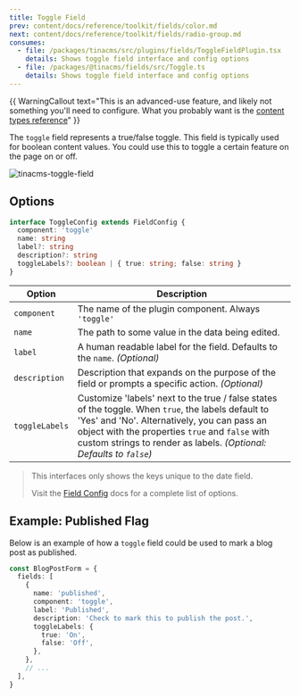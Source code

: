 ```yaml
---
title: Toggle Field
prev: content/docs/reference/toolkit/fields/color.md
next: content/docs/reference/toolkit/fields/radio-group.md
consumes:
  - file: /packages/tinacms/src/plugins/fields/ToggleFieldPlugin.tsx
    details: Shows toggle field interface and config options
  - file: /packages/@tinacms/fields/src/Toggle.ts
    details: Shows toggle field interface and config options
---
```


{{ WarningCallout text="This is an advanced-use feature, and likely not something you'll need to configure. What you probably want is the [content types reference](/docs/reference/types/)" }}

The `toggle` field represents a true/false toggle. This field is typically used for boolean content values. You could use this to toggle a certain feature on the page on or off.

![tinacms-toggle-field](/img/fields/toggle.png)

## Options

```typescript
interface ToggleConfig extends FieldConfig {
  component: 'toggle'
  name: string
  label?: string
  description?: string
  toggleLabels?: boolean | { true: string; false: string }
}
```

| Option         | Description                                                                                                                                                                                                                                                                  |
| -------------- | ---------------------------------------------------------------------------------------------------------------------------------------------------------------------------------------------------------------------------------------------------------------------------- |
| `component`    | The name of the plugin component. Always `'toggle'`                                                                                                                                                                                                                          |
| `name`         | The path to some value in the data being edited.                                                                                                                                                                                                                             |
| `label`        | A human readable label for the field. Defaults to the `name`. _(Optional)_                                                                                                                                                                                                   |
| `description`  | Description that expands on the purpose of the field or prompts a specific action. _(Optional)_                                                                                                                                                                              |
| `toggleLabels` | Customize 'labels' next to the true / false states of the toggle. When `true`, the labels default to 'Yes' and 'No'. Alternatively, you can pass an object with the properties `true` and `false` with custom strings to render as labels. _(Optional: Defaults to `false`)_ |

> This interfaces only shows the keys unique to the date field.
>
> Visit the [Field Config](/docs/reference/toolkit/fields) docs for a complete list of options.

## Example: Published Flag

Below is an example of how a `toggle` field could be used to mark a blog post as published.

```typescript
const BlogPostForm = {
  fields: [
    {
      name: 'published',
      component: 'toggle',
      label: 'Published',
      description: 'Check to mark this to publish the post.',
      toggleLabels: {
        true: 'On',
        false: 'Off',
      },
    },
    // ...
  ],
}
```

##
